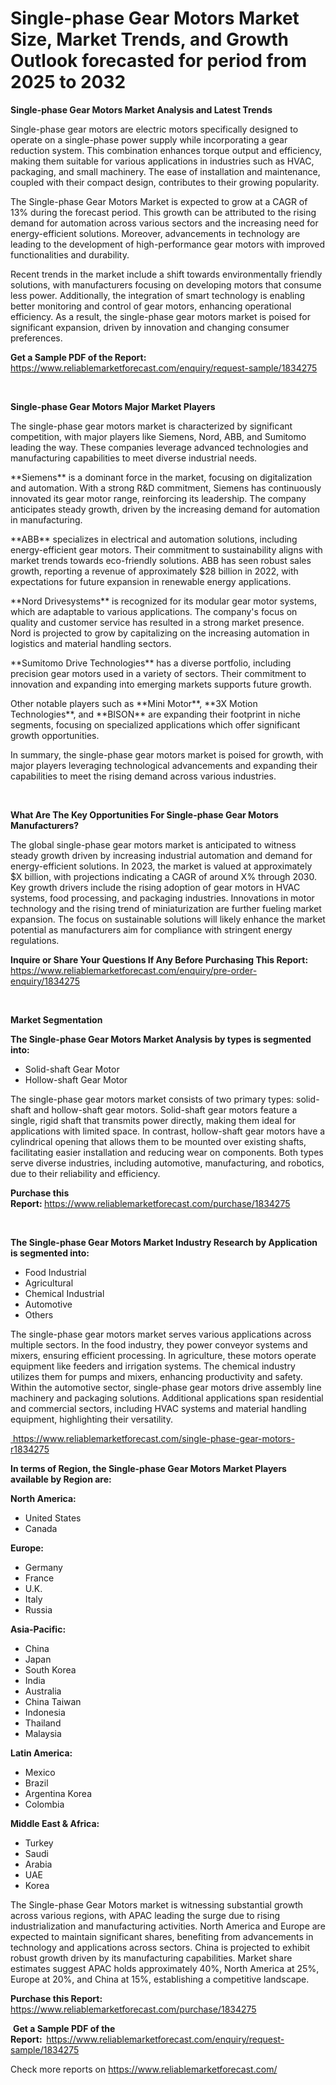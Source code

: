 <p><h1>Single-phase Gear Motors Market Size, Market Trends, and Growth Outlook forecasted for period from 2025 to 2032</h1></p><p><strong>Single-phase Gear Motors Market Analysis and Latest Trends</strong></p>
<p><p>Single-phase gear motors are electric motors specifically designed to operate on a single-phase power supply while incorporating a gear reduction system. This combination enhances torque output and efficiency, making them suitable for various applications in industries such as HVAC, packaging, and small machinery. The ease of installation and maintenance, coupled with their compact design, contributes to their growing popularity.</p><p>The Single-phase Gear Motors Market is expected to grow at a CAGR of 13% during the forecast period. This growth can be attributed to the rising demand for automation across various sectors and the increasing need for energy-efficient solutions. Moreover, advancements in technology are leading to the development of high-performance gear motors with improved functionalities and durability. </p><p>Recent trends in the market include a shift towards environmentally friendly solutions, with manufacturers focusing on developing motors that consume less power. Additionally, the integration of smart technology is enabling better monitoring and control of gear motors, enhancing operational efficiency. As a result, the single-phase gear motors market is poised for significant expansion, driven by innovation and changing consumer preferences.</p></p>
<p><strong>Get a Sample PDF of the Report:&nbsp;</strong> <a href="https://www.reliablemarketforecast.com/enquiry/request-sample/1834275?utm_campaign=1888&utm_medium=2&utm_source=Github&utm_content=ia&utm_term=28022025&utm_id=single-phase-gear-motors">https://www.reliablemarketforecast.com/enquiry/request-sample/1834275</a></p>
<p>&nbsp;</p>
<p><strong>Single-phase Gear Motors Major Market Players</strong></p>
<p><p>The single-phase gear motors market is characterized by significant competition, with major players like Siemens, Nord, ABB, and Sumitomo leading the way. These companies leverage advanced technologies and manufacturing capabilities to meet diverse industrial needs. </p><p>**Siemens** is a dominant force in the market, focusing on digitalization and automation. With a strong R&D commitment, Siemens has continuously innovated its gear motor range, reinforcing its leadership. The company anticipates steady growth, driven by the increasing demand for automation in manufacturing.</p><p>**ABB** specializes in electrical and automation solutions, including energy-efficient gear motors. Their commitment to sustainability aligns with market trends towards eco-friendly solutions. ABB has seen robust sales growth, reporting a revenue of approximately $28 billion in 2022, with expectations for future expansion in renewable energy applications.</p><p>**Nord Drivesystems** is recognized for its modular gear motor systems, which are adaptable to various applications. The company's focus on quality and customer service has resulted in a strong market presence. Nord is projected to grow by capitalizing on the increasing automation in logistics and material handling sectors.</p><p>**Sumitomo Drive Technologies** has a diverse portfolio, including precision gear motors used in a variety of sectors. Their commitment to innovation and expanding into emerging markets supports future growth.</p><p>Other notable players such as **Mini Motor**, **3X Motion Technologies**, and **BISON** are expanding their footprint in niche segments, focusing on specialized applications which offer significant growth opportunities. </p><p>In summary, the single-phase gear motors market is poised for growth, with major players leveraging technological advancements and expanding their capabilities to meet the rising demand across various industries.</p></p>
<p>&nbsp;</p>
<p><strong>What Are The Key Opportunities For Single-phase Gear Motors Manufacturers?</strong></p>
<p><p>The global single-phase gear motors market is anticipated to witness steady growth driven by increasing industrial automation and demand for energy-efficient solutions. In 2023, the market is valued at approximately $X billion, with projections indicating a CAGR of around X% through 2030. Key growth drivers include the rising adoption of gear motors in HVAC systems, food processing, and packaging industries. Innovations in motor technology and the rising trend of miniaturization are further fueling market expansion. The focus on sustainable solutions will likely enhance the market potential as manufacturers aim for compliance with stringent energy regulations.</p></p>
<p><strong>Inquire or Share Your Questions If Any Before Purchasing This Report:</strong> <a href="https://www.reliablemarketforecast.com/enquiry/pre-order-enquiry/1834275?utm_campaign=1888&utm_medium=2&utm_source=Github&utm_content=ia&utm_term=28022025&utm_id=single-phase-gear-motors">https://www.reliablemarketforecast.com/enquiry/pre-order-enquiry/1834275</a></p>
<p>&nbsp;</p>
<p><strong>Market Segmentation</strong></p>
<p><strong>The Single-phase Gear Motors Market Analysis by types is segmented into:</strong></p>
<p><ul><li>Solid-shaft Gear Motor</li><li>Hollow-shaft Gear Motor</li></ul></p>
<p><p>The single-phase gear motors market consists of two primary types: solid-shaft and hollow-shaft gear motors. Solid-shaft gear motors feature a single, rigid shaft that transmits power directly, making them ideal for applications with limited space. In contrast, hollow-shaft gear motors have a cylindrical opening that allows them to be mounted over existing shafts, facilitating easier installation and reducing wear on components. Both types serve diverse industries, including automotive, manufacturing, and robotics, due to their reliability and efficiency.</p></p>
<p><strong>Purchase this Report:&nbsp;</strong><a href="https://www.reliablemarketforecast.com/purchase/1834275?utm_campaign=1888&utm_medium=2&utm_source=Github&utm_content=ia&utm_term=28022025&utm_id=single-phase-gear-motors">https://www.reliablemarketforecast.com/purchase/1834275</a></p>
<p>&nbsp;</p>
<p><strong>The Single-phase Gear Motors Market Industry Research by Application is segmented into:</strong></p>
<p><ul><li>Food Industrial</li><li>Agricultural</li><li>Chemical Industrial</li><li>Automotive</li><li>Others</li></ul></p>
<p><p>The single-phase gear motors market serves various applications across multiple sectors. In the food industry, they power conveyor systems and mixers, ensuring efficient processing. In agriculture, these motors operate equipment like feeders and irrigation systems. The chemical industry utilizes them for pumps and mixers, enhancing productivity and safety. Within the automotive sector, single-phase gear motors drive assembly line machinery and packaging solutions. Additional applications span residential and commercial sectors, including HVAC systems and material handling equipment, highlighting their versatility.</p></p>
<p><a href="https://www.reliablemarketforecast.com/single-phase-gear-motors-r1834275?utm_campaign=1888&utm_medium=2&utm_source=Github&utm_content=ia&utm_term=28022025&utm_id=single-phase-gear-motors">&nbsp;https://www.reliablemarketforecast.com/single-phase-gear-motors-r1834275</a></p>
<p><strong>In terms of Region, the Single-phase Gear Motors Market Players available by Region are:</strong></p>
<p>
    <p> <strong> North America: </strong>
        <ul>
            <li>United States</li>
            <li>Canada</li>
        </ul>
        </p> 
    <p> <strong> Europe: </strong>
        <ul>
            <li>Germany</li>
            <li>France</li>
            <li>U.K.</li>
            <li>Italy</li>
            <li>Russia</li>
        </ul>
        </p> 
    <p> <strong> Asia-Pacific: </strong>
        <ul>
            <li>China</li>
            <li>Japan</li>
            <li>South Korea</li>
            <li>India</li>
            <li>Australia</li>
            <li>China Taiwan</li>
            <li>Indonesia</li>
            <li>Thailand</li>
            <li>Malaysia</li>
        </ul>
        </p> 
    <p> <strong> Latin America: </strong>
        <ul>
            <li>Mexico</li>
            <li>Brazil</li>
            <li>Argentina Korea</li>
            <li>Colombia</li>
        </ul>
        </p> 
    <p> <strong> Middle East & Africa: </strong>
        <ul>
            <li>Turkey</li>
            <li>Saudi</li>
            <li>Arabia</li>
            <li>UAE</li>
            <li>Korea</li>
        </ul>
    </p>
    </p>
<p><p>The Single-phase Gear Motors market is witnessing substantial growth across various regions, with APAC leading the surge due to rising industrialization and manufacturing activities. North America and Europe are expected to maintain significant shares, benefiting from advancements in technology and applications across sectors. China is projected to exhibit robust growth driven by its manufacturing capabilities. Market share estimates suggest APAC holds approximately 40%, North America at 25%, Europe at 20%, and China at 15%, establishing a competitive landscape.</p></p>
<p><strong>Purchase this Report: </strong><a href="https://www.reliablemarketforecast.com/purchase/1834275?utm_campaign=1888&utm_medium=2&utm_source=Github&utm_content=ia&utm_term=28022025&utm_id=single-phase-gear-motors">https://www.reliablemarketforecast.com/purchase/1834275</a></p>
<p>&nbsp;<strong>Get a Sample PDF of the Report:&nbsp;&nbsp;</strong><a href="https://www.reliablemarketforecast.com/enquiry/request-sample/1834275?utm_campaign=1888&utm_medium=2&utm_source=Github&utm_content=ia&utm_term=28022025&utm_id=single-phase-gear-motors">https://www.reliablemarketforecast.com/enquiry/request-sample/1834275</a></p>
<p><strong></strong></p>
<p>Check more reports on <a href="https://www.reliablemarketforecast.com/?utm_campaign=1888&utm_medium=2&utm_source=Github&utm_content=ia&utm_term=28022025&utm_id=single-phase-gear-motors">https://www.reliablemarketforecast.com/</a></p>